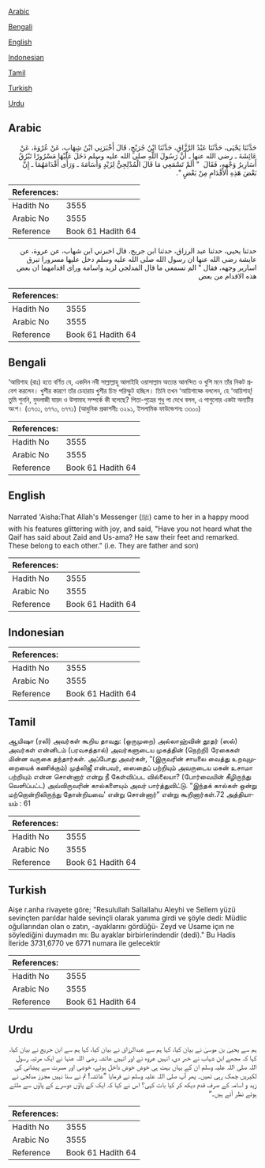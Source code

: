 [Arabic](#arabic)

[Bengali](#bengali)

[English](#english)

[Indonesian](#indonesian)

[Tamil](#tamil)

[Turkish](#turkish)

[Urdu](#urdu)

## Arabic


<div dir="rtl" lang="ar" style={{fontSize:'larger',backgroundColor:'#f8f9fa',padding:20}}>
حَدَّثَنَا يَحْيَى، حَدَّثَنَا عَبْدُ الرَّزَّاقِ، حَدَّثَنَا ابْنُ جُرَيْجٍ، قَالَ أَخْبَرَنِي ابْنُ شِهَابٍ، عَنْ عُرْوَةَ، عَنْ عَائِشَةَ ـ رضى الله عنها ـ أَنَّ رَسُولَ اللَّهِ صلى الله عليه وسلم دَخَلَ عَلَيْهَا مَسْرُورًا تَبْرُقُ أَسَارِيرُ وَجْهِهِ، فَقَالَ ‏ "‏ أَلَمْ تَسْمَعِي مَا قَالَ الْمُدْلِجِيُّ لِزَيْدٍ وَأُسَامَةَ ـ وَرَأَى أَقْدَامَهُمَا ـ إِنَّ بَعْضَ هَذِهِ الأَقْدَامِ مِنْ بَعْضٍ ‏"‏‏.‏
</div>
<div style={{backgroundColor:'#f8f9fa',padding:20, marginBottom: 10}}><table> <thead> <tr> <th>References:</th> <th></th> </tr> </thead> <tbody><tr><td>Hadith No</td><td>3555</td></tr><tr><td>Arabic No</td><td>3555</td></tr><tr><td>Reference</td><td>Book 61 Hadith 64</td></tr></tbody></table></div>


<div dir="rtl" lang="ar" style={{fontSize:'larger',backgroundColor:'#f8f9fa',padding:20}}>
حدثنا يحيى، حدثنا عبد الرزاق، حدثنا ابن جريج، قال اخبرني ابن شهاب، عن عروة، عن عايشة رضى الله عنها ان رسول الله صلى الله عليه وسلم دخل عليها مسرورا تبرق اسارير وجهه، فقال " الم تسمعي ما قال المدلجي لزيد واسامة وراى اقدامهما ان بعض هذه الاقدام من بعض
</div>
<div style={{backgroundColor:'#f8f9fa',padding:20, marginBottom: 10}}><table> <thead> <tr> <th>References:</th> <th></th> </tr> </thead> <tbody><tr><td>Hadith No</td><td>3555</td></tr><tr><td>Arabic No</td><td>3555</td></tr><tr><td>Reference</td><td>Book 61 Hadith 64</td></tr></tbody></table></div>

## Bengali


<div dir="ltr" lang="bn" style={{fontSize:'larger',backgroundColor:'#f8f9fa',padding:20}}>
‘আয়িশাহ (রাঃ) হতে বর্ণিত যে, একদিন নবী সাল্লাল্লাহু আলাইহি ওয়াসাল্লাম অত্যন্ত আনন্দিত ও খুশি মনে তাঁর নিকট প্রবেশ করলেন। খুশীর কারণে তাঁর চেহারায় খুশীর চিহ্ন পরিস্ফুট হচ্ছিল। তিনি তখন ‘আয়িশাহ্কে বললেন, হে ‘আয়িশাহ্! তুমি শুননি, মুদলাজী যায়দ ও উসামাহ সম্পর্কে কী বলেছে? পিতা-পুত্রের শুধু পা দেখে বলল, এ পাগুলোর একটা অন্যটির অংশ। (৩৭৩১, ৬৭৭০, ৬৭৭১) (আধুনিক প্রকাশনীঃ ৩২৯১, ইসলামিক ফাউন্ডেশনঃ ৩৩০০)
</div>
<div style={{backgroundColor:'#f8f9fa',padding:20, marginBottom: 10}}><table> <thead> <tr> <th>References:</th> <th></th> </tr> </thead> <tbody><tr><td>Hadith No</td><td>3555</td></tr><tr><td>Arabic No</td><td>3555</td></tr><tr><td>Reference</td><td>Book 61 Hadith 64</td></tr></tbody></table></div>

## English


<div dir="ltr" lang="en" style={{fontSize:'larger',backgroundColor:'#f8f9fa',padding:20}}>
Narrated 'Aisha:That Allah's Messenger (ﷺ) came to her in a happy mood with his features glittering with joy, and said, "Have you not heard what the Qaif has said about Zaid and Us-ama? He saw their feet and remarked. These belong to each other." (i.e. They are father and son)
</div>
<div style={{backgroundColor:'#f8f9fa',padding:20, marginBottom: 10}}><table> <thead> <tr> <th>References:</th> <th></th> </tr> </thead> <tbody><tr><td>Hadith No</td><td>3555</td></tr><tr><td>Arabic No</td><td>3555</td></tr><tr><td>Reference</td><td>Book 61 Hadith 64</td></tr></tbody></table></div>

## Indonesian


<div dir="ltr" lang="id" style={{fontSize:'larger',backgroundColor:'#f8f9fa',padding:20}}>

</div>
<div style={{backgroundColor:'#f8f9fa',padding:20, marginBottom: 10}}><table> <thead> <tr> <th>References:</th> <th></th> </tr> </thead> <tbody><tr><td>Hadith No</td><td>3555</td></tr><tr><td>Arabic No</td><td>3555</td></tr><tr><td>Reference</td><td>Book 61 Hadith 64</td></tr></tbody></table></div>

## Tamil


<div dir="ltr" lang="ta" style={{fontSize:'larger',backgroundColor:'#f8f9fa',padding:20}}>
ஆயிஷா (ரலி) அவர்கள் கூறிய தாவது: (ஒருமுறை) அல்லாஹ்வின் தூதர் (ஸல்) அவர்கள் என்னிடம் (பரவசத்தால்) அவர்களுடைய முகத்தின் (நெற்றி) ரேகைகள் மின்ன வருகை தந்தார்கள். அப்போது அவர்கள், “(இருவரின் சாயலை வைத்து உறவுமுறையைக் கணிக்கும்) முத்லிஜீ என்பவர், ஸைதைப் பற்றியும் அவருடைய மகன் உசாமா பற்றியும் என்ன சொன்னார் என்று நீ கேள்விப்பட வில்லையா? (போர்வையின் கீழிருந்து வெளிப்பட்ட) அவ்விருவரின் கால்களையும் அவர் பார்த்துவிட்டு. “இந்தக் கால்கள் ஒன்று மற்றொன்றிலிருந்து தோன்றியவை' என்று சொன்னார்” என்று கூறினார்கள்.72 அத்தியாயம் : 61
</div>
<div style={{backgroundColor:'#f8f9fa',padding:20, marginBottom: 10}}><table> <thead> <tr> <th>References:</th> <th></th> </tr> </thead> <tbody><tr><td>Hadith No</td><td>3555</td></tr><tr><td>Arabic No</td><td>3555</td></tr><tr><td>Reference</td><td>Book 61 Hadith 64</td></tr></tbody></table></div>

## Turkish


<div dir="ltr" lang="tr" style={{fontSize:'larger',backgroundColor:'#f8f9fa',padding:20}}>
Aişe r.anha rivayete göre; "Resulullah Sallallahu Aleyhi ve Sellem yüzü sevinçten parıldar halde sevinçli olarak yanıma girdi ve şöyle dedi: Müdlic oğullarından olan o zatın, -ayaklarını gördüğü- Zeyd ve Usame içın ne söylediğini duymadın mı: Bu ayaklar birbirlerindendir (dedi)." Bu Hadis İleride 3731,6770 ve 6771 numara ile gelecektir
</div>
<div style={{backgroundColor:'#f8f9fa',padding:20, marginBottom: 10}}><table> <thead> <tr> <th>References:</th> <th></th> </tr> </thead> <tbody><tr><td>Hadith No</td><td>3555</td></tr><tr><td>Arabic No</td><td>3555</td></tr><tr><td>Reference</td><td>Book 61 Hadith 64</td></tr></tbody></table></div>

## Urdu


<div dir="rtl" lang="ur" style={{fontSize:'larger',backgroundColor:'#f8f9fa',padding:20}}>
ہم سے یحییٰ بن موسیٰ نے بیان کیا، کہا ہم سے عبدالرزاق نے بیان کیا، کہا ہم سے ابن جریج نے بیان کیا، کہا کہ مجھے ابن شہاب نے خبر دی، انہیں عروہ نے اور انہیں عائشہ رضی اللہ عنہا نے ایک مرتبہ رسول اللہ صلی اللہ علیہ وسلم ان کے یہاں بہت ہی خوش خوش داخل ہوئے، خوشی اور مسرت سے پیشانی کی لکیریں چمک رہی تھیں۔ پھر آپ صلی اللہ علیہ وسلم نے فرمایا ”عائشہ! تم نے سنا نہیں مجزز مدلجی نے زید و اسامہ کے صرف قدم دیکھ کر کیا بات کہی؟ اس نے کہا کہ ایک کے پاؤں دوسرے کے پاؤں سے ملتے ہوئے نظر آتے ہیں۔“
</div>
<div style={{backgroundColor:'#f8f9fa',padding:20, marginBottom: 10}}><table> <thead> <tr> <th>References:</th> <th></th> </tr> </thead> <tbody><tr><td>Hadith No</td><td>3555</td></tr><tr><td>Arabic No</td><td>3555</td></tr><tr><td>Reference</td><td>Book 61 Hadith 64</td></tr></tbody></table></div>